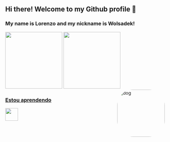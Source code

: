 ## Hi there! Welcome to my Github profile 👋
### My name is Lorenzo and my nickname is Wolsadek!


<div>
  <img height="180em" src="https://github-readme-stats.vercel.app/api?username=Wolsadek&show_icons=true&theme=dark&include_all_commits=true&count_private=true"/>  
<a href="https://github.com/Wolsadek">
  <img height="180em" src="https://github-readme-stats.vercel.app/api/top-langs/?username=Wolsadek&layout=compact&langs_count=7&theme=merko"/>
  <img align='right' alt='dog'height='150' style="border-radius:50px;"
 src="https://i.pinimg.com/600x315/c8/b6/35/c8b6359550881c7040f3169d242e60c3.jpg">
</div>
  

### Estou aprendendo
<img src="https://cdn.jsdelivr.net/gh/devicons/devicon/icons/python/python-original.svg" width="40" height="40"/>
  
 ##

  

